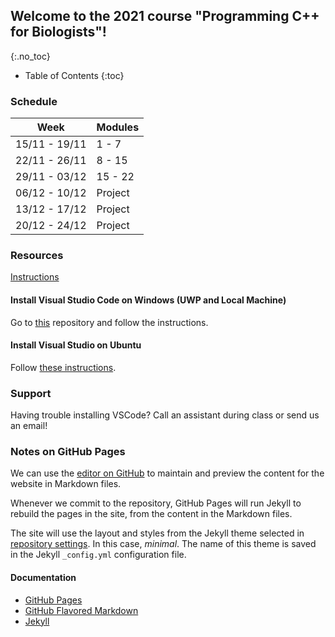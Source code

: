 ## Welcome to the 2021 course "Programming C++ for Biologists"!
{:.no_toc}

* Table of Contents
{:toc}

### Schedule

| Week          | Modules | 
|---------------|---------|
| 15/11 - 19/11 | 1 - 7   |
| 22/11 - 26/11 | 8 - 15  |
| 29/11 - 03/12 | 15 - 22 |
| 06/12 - 10/12 | Project | 
| 13/12 - 17/12 | Project |
| 20/12 - 24/12 | Project |

### Resources

[Instructions](https://claireguerin.github.io/bash-install-vscode/getting-started)

#### Install Visual Studio Code on Windows (UWP and Local Machine)

Go to [this](https://github.com/HHildenbrandt/uwp_vscode_setup) repository and follow the instructions.

#### Install Visual Studio on Ubuntu

Follow [these instructions](https://github.com/ClaireGuerin/bash-install-vscode/).

### Support

Having trouble installing VSCode? Call an assistant during class or send us an email!

### Notes on GitHub Pages

We can use the [editor on GitHub](https://github.com/ClaireGuerin/bash-install-vscode/edit/gh-pages/index.md) to maintain and preview the content for the website in Markdown files.

Whenever we commit to the repository, GitHub Pages will run Jekyll to rebuild the pages in the site, from the content in the Markdown files.

The site will use the layout and styles from the Jekyll theme selected in [repository settings](https://github.com/ClaireGuerin/bash-install-vscode/settings/pages). In this case, *minimal*. The name of this theme is saved in the Jekyll `_config.yml` configuration file.

#### Documentation
- [GitHub Pages](https://docs.github.com/categories/github-pages-basics/)
- [GitHub Flavored Markdown](https://guides.github.com/features/mastering-markdown/)
- [Jekyll](https://jekyllrb.com/)
